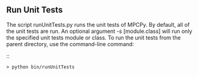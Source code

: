 ## Run Unit Tests
The script runUnitTests.py runs the unit tests of MPCPy.  By default, all of the unit tests are run.  An optional argument -s [module.class] will run only the specified unit tests module or class.  To run the unit tests from the parent directory, use the command-line command:

::

	> python bin/runUnitTests
